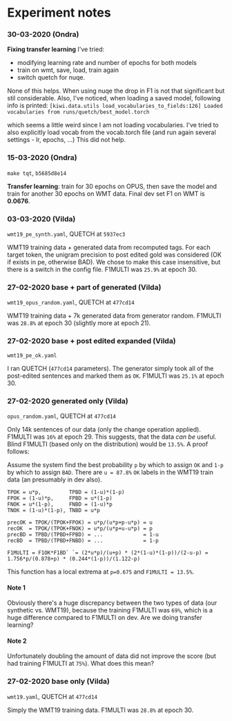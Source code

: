 # Experiment notes

### 30-03-2020 (Ondra)
**Fixing transfer learning**
I've tried: 

- modifying learning rate and number of epochs for both models
- train on wmt, save, load, train again
- switch quetch for nuqe. 

None of this helps. When using nuqe the drop in F1 is not that significant but stil considerable.
Also, I've noticed, when loading a saved model, following info is printed: 
`[kiwi.data.utils load_vocabularies_to_fields:126] Loaded vocabularies from runs/quetch/best_model.torch`

which seems a little weird since I am not loading vocabularies.
I've tried to also explicitly load vocab from the vocab.torch file (and run again several settings - lr, epochs, ...) This did not help.

### 15-03-2020 (Ondra)
`make tqt`, `b5685d8e14` 

**Transfer learning**: train for 30 epochs on OPUS, then save the model and train for another 30 epochs on WMT data.
Final dev set F1 on WMT is **0.0676**.

### 03-03-2020  (Vilda)
`wmt19_pe_synth.yaml`, QUETCH at `5937ec3`

WMT19 training data + generated data from recomputed tags. For each target token, the unigram precision to post edited gold was considered (OK if exists in pe, otherwise BAD). We chose to make this case insensitive, but there is a switch in the config file. F1MULTI was `25.9%` at epoch 30. 


### 27-02-2020 base + part of generated (Vilda)
`wmt19_opus_random.yaml`, QUETCH at `477cd14`

WMT19 training data + 7k generated data from generator random. F1MULTI was `28.8%` at epoch 30 (slightly more at epoch 21).

### 27-02-2020 base + post edited expanded (Vilda)
`wmt19_pe_ok.yaml`

I ran QUETCH (`477cd14` parameters). The generator simply took all of the post-edited sentences and marked them as `OK`. F1MULTI was `25.1%` at epoch 30.

### 27-02-2020 generated only (Vilda)
`opus_random.yaml`, QUETCH at `477cd14`

Only 14k sentences of our data (only the change operation applied). F1MULTI was `16%` at epoch 29. This suggests, that the data _can be_ useful. Blind F1MULTI (based only on the distribution) would be `13.5%`. A proof follows:

Assume the system find the best probability `p` by which to assign `OK` and `1-p` by which to assign `BAD`. There are `u = 87.8%` `OK` labels in the WMT19 train data (an presumably in dev also).

```
TPOK = u*p,         TPBD = (1-u)*(1-p)
FPOK = (1-u)*p,     FPBD = u*(1-p)
FNOK = u*(1-p),     FNBD = (1-u)*p
TNOK = (1-u)*(1-p), TNBD = u*p
```

```
precOK = TPOK/(TPOK+FPOK) = u*p/(u*p+p-u*p) = u
recOK  = TPOK/(TPOK+FNOK) = u*p/(u*p+u-u*p) = p
precBD = TPBD/(TPBD+FPBD) = ...             = 1-u
recBD  = TPBD/(TPBD+FNBD) = ...             = 1-p
```

```
F1MULTI = F1OK*F1BD` `= (2*u*p)/(u+p) * (2*(1-u)*(1-p))/(2-u-p) = 1.756*p/(0.878+p) * (0.244*(1-p))/(1.122-p)
``` 

This function has a local extrema at `p=0.675` and `F1MULTI = 13.5%`.

#### Note 1
Obviously there's a huge discrepancy between the two types of data (our synthetic vs. WMT19), because the training F1MULTI was `69%`, which is a huge difference compared to F1MULTI on dev. Are we doing transfer learning?

#### Note 2
Unfortunately doubling the amount of data did not improve the score (but had training F1MULTI at `75%`). What does this mean?

### 27-02-2020 base only (Vilda)
`wmt19.yaml`, QUETCH at `477cd14`

Simply the WMT19 training data. F1MULTI was `28.8%` at epoch 30.
